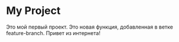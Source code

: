 # My Project
Это мой первый проект.
Это новая функция, добавленная в ветке feature-branch.
Привет из интернета!
